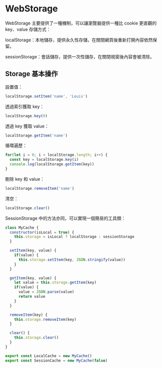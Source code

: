 # WebStorage

WebStorage 主要提供了一種機制，可以讓瀏覽器提供一種比 cookie 更直觀的 key、value 存儲方式：

localStorage：本地儲存，提供永久性存儲，在關閉網頁後重新打開內容依然保留。

sessionStorage：會話儲存，提供一次性儲存，在關閉視窗後內容會被清除。



## Storage 基本操作

設置值：

```js
localStorage.setItem('name', 'Louis')
```

透過索引獲取 key：

```js
localStorage.key(0)
```

透過 key 獲取 value：

```js
localStorage.getItem('name')
```

循環遍歷：

```js
for(let i = 0; i < localStorage.length; i++) {
  const key = localStorage.key(i)
  console.log(localStorage.getItem(key))
}
```

刪除 key 和 value：

```js
localStorage.removeItem('name')
```

清空：

```js
localStorage.clear()
```

SessionStorage 中的方法亦同，可以實現一個簡易的工具類：

```js
class MyCache {
  constructor(isLocal = true) {
    this.storage = isLocal ? localStorage : sessionStorage
  }

  setItem(key, value) {
    if(value) {
      this.storage.setItem(key, JSON.stringify(value))
    }
  }

  getItem(key, value) {
    let value = this.storage.getItem(key)
    if(value) {
      value = JSON.parse(value)
      return value
    }
  }

  removeItem(key) {
    this.storage.removeItem(key)
  }

  clear() {
    this.storage.clear()
  }
}

export const LocalCache = new MyCache()
export const SessionCache = new MyCache(false)
```

